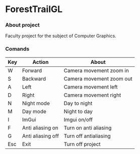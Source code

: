 # ForestTrailGL

### About project
Faculty project for the subject of Computer Graphics. 

### Comands

| Key  |  Action | About  |
|---|---|---|
| W  |  Forward | Camera movement zoom in |
| S  | Backward  | Camera movement zoom out |
| A  |  Left | Camera movement left |
| D  | Right  | Camera movement right |
| N  |  Night mode |  Day to night  |
| M  | Day mode  | Night to day  |
| I  | ImGui  | Imgui on/off  |
| F  | Anti aliasing on | Turn on anti aliasing  |
| G  | Anti aliasing off  | Turn off antialiasing  |
| Esc  | Exit  | Turn off project  |

